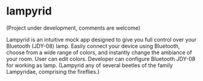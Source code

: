 # lampyrid

(Project under development, comments are welcome)

Lampyrid is an intuitive mock app designed to give you full control over your Bluetooth (JDY-08) lamp. Easily connect your device using Bluetooth, choose from a wide range of colors, and instantly change the ambiance of your room. User can edit colors.
Developer can configure Bluetooth JDY-08 for working as lamp.
(Lampyrid any of several beetles of the family Lampyridae, comprising the fireflies.)